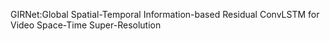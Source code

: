 GIRNet:Global Spatial-Temporal Information-based Residual ConvLSTM for Video Space-Time Super-Resolution
